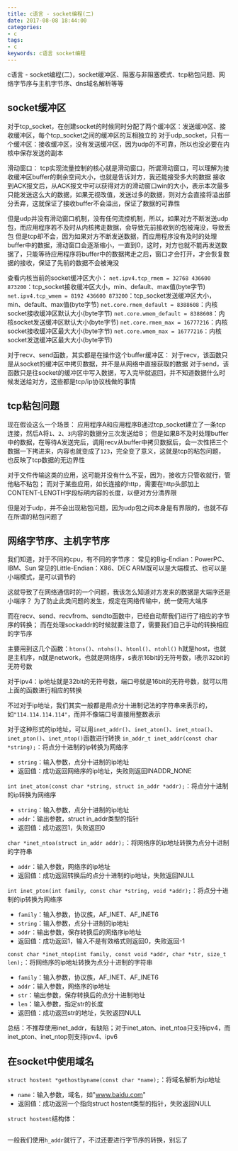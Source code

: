 ```yaml
---
title: c语言 - socket编程(二)
date: 2017-08-08 18:44:00
categories:
- c
tags:
- c
keywords: c语言 socket编程
---
```


> 
c语言 - socket编程(二)，socket缓冲区、阻塞与非阻塞模式、tcp粘包问题、网络字节序与主机字节序、dns域名解析等等

<!-- more -->

## socket缓冲区
对于tcp_socket，在创建socket的时候同时分配了两个缓冲区：发送缓冲区、接收缓冲区，每个tcp_socket之间的缓冲区的互相独立的
对于udp_socket，只有一个缓冲区：接收缓冲区，没有发送缓冲区，因为udp的不可靠，所以也没必要在内核中保存发送的副本

滑动窗口：
tcp实现流量控制的核心就是滑动窗口，所谓滑动窗口，可以理解为接收缓冲区buffer的剩余空间大小，也就是告诉对方，我还能接受多大的数据
接收到ACK报文后，从ACK报文中可以获得对方的滑动窗口win的大小，表示本次最多只能发送这么大的数据，如果无视改值，发送过多的数据，则对方会直接将溢出部分丢弃，这就保证了接收buffer不会溢出，保证了数据的可靠性

但是udp并没有滑动窗口机制，没有任何流控机制，所以，如果对方不断发送udp包，而应用程序若不及时从内核拷走数据，会导致先前接收到的包被淹没，导致丢包
但是tcp却不会，因为如果对方不断发送数据，而应用程序没有及时的处理buffer中的数据，滑动窗口会逐渐缩小，一直到0，这时，对方也就不能再发送数据了，只能等待应用程序将buffer中的数据拷走之后，窗口才会打开，才会恢复数据的接收，保证了先前的数据不会被淹没

查看内核当前的socket缓冲区大小：
`net.ipv4.tcp_rmem = 32768 436600 873200`：tcp_socket接收缓冲区大小，min、default、max值(byte字节)
`net.ipv4.tcp_wmem = 8192 436600 873200`：tcp_socket发送缓冲区大小，min、default、max值(byte字节)
`net.core.rmem_default = 8388608`：内核socket接收缓冲区默认大小(byte字节)
`net.core.wmem_default = 8388608`：内核socket发送缓冲区默认大小(byte字节)
`net.core.rmem_max = 16777216`：内核socket接收缓冲区最大大小(byte字节)
`net.core.wmem_max = 16777216`：内核socket发送缓冲区最大大小(byte字节)

对于recv、send函数，其实都是在操作这个buffer缓冲区：
对于recv，该函数只是从socket的缓冲区中拷贝数据，并不是从网络中直接获取的数据
对于send，该函数只是往socket的缓冲区中写入数据，写入完毕就返回，并不知道数据什么时候发送给对方，这些都是tcp/ip协议栈做的事情

## tcp粘包问题
现在假设这么一个场景：
应用程序A和应用程序B通过tcp_socket建立了一条tcp连接，然后A将`1`、`2`、`3`内容的数据分三次发送给B；
但是如果B不及时处理buffer中的数据，在等待A发送完后，调用recv从buffer中拷贝数据后，会一次性把三个数据一下拷进来，内容也就变成了`123`，完全变了意义，这就是tcp的粘包问题，也反映了tcp数据的无边界性

对于文件传输这类的应用，这可能并没有什么不妥，因为，接收方只管收就行，管他粘不粘包；
而对于某些应用，如长连接的http，需要在http头部加上CONTENT-LENGTH字段标明内容的长度，以便对方分清界限

但是对于udp，并不会出现粘包问题，因为udp包之间本身是有界限的，也就不存在所谓的粘包问题了

## 网络字节序、主机字节序
我们知道，对于不同的cpu，有不同的字节序：
常见的Big-Endian：PowerPC、IBM、Sun
常见的Little-Endian：X86、DEC
ARM既可以是大端模式、也可以是小端模式，是可以调节的

这就导致了在网络通信时的一个问题，我该怎么知道对方发来的数据是大端序还是小端序？
为了防止此类问题的发生，规定在网络传输中，统一使用大端序

而在recv、send、recvfrom、sendto函数中，已经自动帮我们进行了相应的字节序的转换；
而在处理sockaddr的时候就要注意了，需要我们自己手动的转换相应的字节序

主要用到这几个函数：`htons()`、`ntohs()`、`htonl()`、`ntohl()`
h就是host，也就是主机序，n就是network，也就是网络序，s表示16bit的无符号数，l表示32bit的无符号数

对于ipv4：ip地址就是32bit的无符号数，端口号就是16bit的无符号数，就可以用上面的函数进行相应的转换

不过对于ip地址，我们其实一般都是用点分十进制记法的字符串来表示的，如`"114.114.114.114"`，而并不像端口号直接用整数表示

对于这种形式的ip地址，可以用`inet_addr()`、`inet_aton()`、`inet_ntoa()`、`inet_pton()`、`inet_ntop()`函数进行转换
`in_addr_t inet_addr(const char *string);`：将点分十进制的ip转换为网络序
- `string`：输入参数，点分十进制的ip地址
- 返回值：成功返回网络序的ip地址，失败则返回INADDR_NONE

`int inet_aton(const char *string, struct in_addr *addr);`：将点分十进制的ip转换为网络序
- `string`：输入参数，点分十进制的ip地址
- `addr`：输出参数，struct in_addr类型的指针
- 返回值：成功返回1，失败返回0

`char *inet_ntoa(struct in_addr addr);`：将网络序的ip地址转换为点分十进制的字符串
- `addr`：输入参数，网络序的ip地址
- 返回值：成功返回转换后的点分十进制的ip地址，失败返回NULL

`int inet_pton(int family, const char *string, void *addr);`：将点分十进制的ip转换为网络序
- `family`：输入参数，协议族，AF_INET、AF_INET6
- `string`：输入参数，点分十进制的ip地址
- `addr`：输出参数，保存转换后的网络序ip地址
- 返回值：成功返回1，输入不是有效格式则返回0，失败返回-1

`const char *inet_ntop(int family, const void *addr, char *str, size_t len);`：将网络序的ip地址转换为点分十进制的字符串
- `family`：输入参数，协议族，AF_INET、AF_INET6
- `addr`：输入参数，网络序的ip地址
- `str`：输出参数，保存转换后的点分十进制地址
- `len`：输入参数，指定str的长度
- 返回值：成功返回str的地址，失败返回NULL

总结：不推荐使用inet_addr，有缺陷；对于inet_aton、inet_ntoa只支持ipv4，而inet_pton、inet_ntop则支持ipv4、ipv6

## 在socket中使用域名
`struct hostent *gethostbyname(const char *name);`：将域名解析为ip地址
- `name`：输入参数，域名，如"www.baidu.com"
- 返回值：成功返回一个指向struct hostent类型的指针，失败返回NULL

`struct hostent`结构体：
<pre><code class="language-c line-numbers"><script type="text/plain">struct hostent
{
  char *h_name;			/* Official name of host.  */
  char **h_aliases;		/* Alias list.  */
  int h_addrtype;		/* Host address type.  */
  int h_length;			/* Length of address.  */
  char **h_addr_list;		/* List of addresses from name server.  */
#ifdef __USE_MISC
# define	h_addr	h_addr_list[0] /* Address, for backward compatibility.*/
#endif
};
</script></code></pre>

一般我们使用`h_addr`就行了，不过还要进行字节序的转换，别忘了
